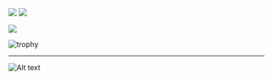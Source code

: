 ![](https://github-profile-summary-cards.vercel.app/api/cards/stats?username=shunya9811&theme=dark)
![](https://github-profile-summary-cards.vercel.app/api/cards/repos-per-language?username=shunya9811&theme=dark)

![](https://github-profile-summary-cards.vercel.app/api/cards/profile-details?username=shunya9811&theme=dark)

![trophy](https://github-profile-trophy.vercel.app/?username=shunya9811&theme=onedark&column=7&margin-w=30&margin-h=15)

<hr>

![Alt text](https://spotify-recently-played-readme.vercel.app/api?user=najge18u8yq4g9c3fwruf1r8g&unique={true|1|on|yes})
